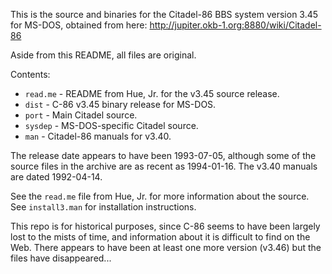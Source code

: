 This is the source and binaries for the Citadel-86 BBS system version 3.45 for
MS-DOS, obtained from here: http://jupiter.okb-1.org:8880/wiki/Citadel-86

Aside from this README, all files are original.

Contents:

* `read.me` - README from Hue, Jr. for the v3.45 source release.
* `dist` - C-86 v3.45 binary release for MS-DOS.
* `port` - Main Citadel source.
* `sysdep` - MS-DOS-specific Citadel source.
* `man` - Citadel-86 manuals for v3.40.

The release date appears to have been 1993-07-05, although some of the source
files in the archive are as recent as 1994-01-16.  The v3.40 manuals are dated
1992-04-14.

See the `read.me` file from Hue, Jr. for more information about the source.
See `install3.man` for installation instructions.

This repo is for historical purposes, since C-86 seems to have been largely
lost to the mists of time, and information about it is difficult to find on
the Web.  There appears to have been at least one more version (v3.46) but the
files have disappeared...
